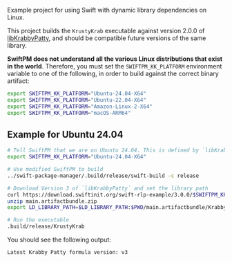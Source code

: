 Example project for using Swift with dynamic library dependencies on Linux.

This project builds the `KrustyKrab` executable against version 2.0.0 of [libKrabbyPatty](https://github.com/tayloraswift/swift-rlp-example), and should be compatible future versions of the same library.

**SwiftPM does not understand all the various Linux distributions that exist in the world**. Therefore, you must set the `SWIFTPM_KK_PLATFORM` environment variable to one of the following, in order to build against the correct binary artifact:

```bash
export SWIFTPM_KK_PLATFORM="Ubuntu-24.04-X64"
export SWIFTPM_KK_PLATFORM="Ubuntu-22.04-X64"
export SWIFTPM_KK_PLATFORM="Amazon-Linux-2-X64"
export SWIFTPM_KK_PLATFORM="macOS-ARM64"
```

## Example for Ubuntu 24.04

```bash
# Tell SwiftPM that we are on Ubuntu 24.04. This is defined by `libKrabbyPatty`, not SwiftPM.
export SWIFTPM_KK_PLATFORM="Ubuntu-24.04-X64"

# Use modified SwiftPM to build
../swift-package-manager/.build/release/swift-build -c release

# Download Version 3 of `libKrabbyPatty` and set the library path
curl https://download.swiftinit.org/swift-rlp-example/3.0.0/$SWIFTPM_KK_PLATFORM/main.artifactbundle.zip -o main.artifactbundle.zip
unzip main.artifactbundle.zip
export LD_LIBRARY_PATH=$LD_LIBRARY_PATH:$PWD/main.artifactbundle/KrabbyPatty/

# Run the executable
.build/release/KrustyKrab
```

You should see the following output:

```
Latest Krabby Patty formula version: v3
```

